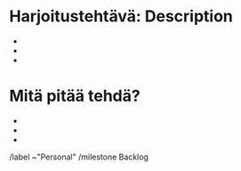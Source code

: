 # Harjoitustehtävä: Description

* 
*
*

# Mitä pitää tehdä?

*
*
*


/label ~"Personal"
/milestone Backlog